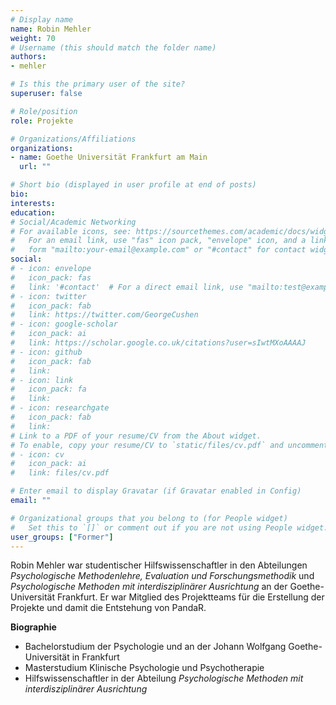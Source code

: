 ```yaml
---
# Display name
name: Robin Mehler
weight: 70
# Username (this should match the folder name)
authors:
- mehler

# Is this the primary user of the site?
superuser: false

# Role/position
role: Projekte

# Organizations/Affiliations
organizations:
- name: Goethe Universität Frankfurt am Main
  url: ""

# Short bio (displayed in user profile at end of posts)
bio:
interests:
education:
# Social/Academic Networking
# For available icons, see: https://sourcethemes.com/academic/docs/widgets/#icons
#   For an email link, use "fas" icon pack, "envelope" icon, and a link in the
#   form "mailto:your-email@example.com" or "#contact" for contact widget.
social:
# - icon: envelope
#   icon_pack: fas
#   link: '#contact'  # For a direct email link, use "mailto:test@example.org".
# - icon: twitter
#   icon_pack: fab
#   link: https://twitter.com/GeorgeCushen
# - icon: google-scholar
#   icon_pack: ai
#   link: https://scholar.google.co.uk/citations?user=sIwtMXoAAAAJ
# - icon: github
#   icon_pack: fab
#   link:
# - icon: link
#   icon_pack: fa
#   link:
# - icon: researchgate
#   icon_pack: fab
#   link:
# Link to a PDF of your resume/CV from the About widget.
# To enable, copy your resume/CV to `static/files/cv.pdf` and uncomment the lines below.
# - icon: cv
#   icon_pack: ai
#   link: files/cv.pdf

# Enter email to display Gravatar (if Gravatar enabled in Config)
email: ""

# Organizational groups that you belong to (for People widget)
#   Set this to `[]` or comment out if you are not using People widget.
user_groups: ["Former"]
---
```


Robin Mehler war studentischer Hilfswissenschaftler in den Abteilungen _Psychologische Methodenlehre, Evaluation und Forschungsmethodik_ und _Psychologische Methoden mit interdisziplinärer Ausrichtung_ an der Goethe-Universität Frankfurt. Er war Mitglied des Projektteams für die Erstellung der Projekte und damit die Entstehung von PandaR.

**Biographie**

- Bachelorstudium der Psychologie und an der Johann Wolfgang Goethe-Universität in Frankfurt 
- Masterstudium Klinische Psychologie und Psychotherapie
- Hilfswissenschaftler in der Abteilung _Psychologische Methoden mit interdisziplinärer Ausrichtung_ 


